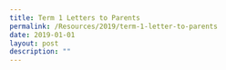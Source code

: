 ```yaml
---
title: Term 1 Letters to Parents
permalink: /Resources/2019/term-1-letter-to-parents
date: 2019-01-01
layout: post
description: ""
---
```

